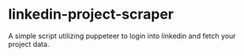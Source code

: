# linkedin-project-scraper
A simple script utilizing puppeteer to login into linkedin and fetch your project data.
